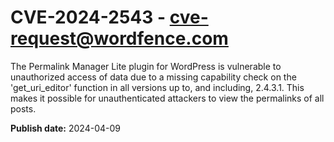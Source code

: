 # CVE-2024-2543 - cve-request@wordfence.com

The Permalink Manager Lite plugin for WordPress is vulnerable to unauthorized access of data due to a missing capability check on the 'get_uri_editor' function in all versions up to, and including, 2.4.3.1. This makes it possible for unauthenticated attackers to view the permalinks of all posts.

**Publish date:** 2024-04-09
